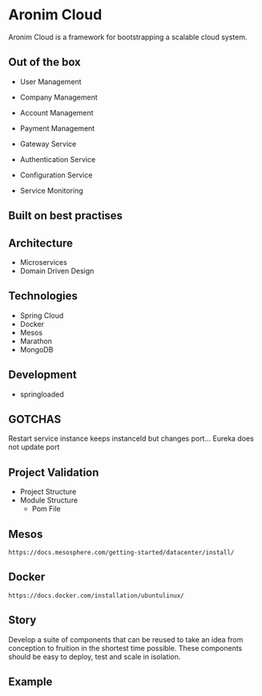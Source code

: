 Aronim Cloud
===============

Aronim Cloud is a framework for bootstrapping a scalable cloud system.

Out of the box
--------------

- User Management
- Company Management
- Account Management
- Payment Management

- Gateway Service
- Authentication Service
- Configuration Service
- Service Monitoring

Built on best practises
-----------------------

Architecture
------------

- Microservices
- Domain Driven Design

Technologies
------------

- Spring Cloud
- Docker
- Mesos
- Marathon
- MongoDB

Development
-----------

- springloaded

GOTCHAS
-------

Restart service instance keeps instanceId but changes port... Eureka does not update port

Project Validation
------------------

- Project Structure
- Module Structure
    - Pom File

Mesos
-----

    https://docs.mesosphere.com/getting-started/datacenter/install/

Docker
------

    https://docs.docker.com/installation/ubuntulinux/

Story
-----

Develop a suite of components that can be reused to take an idea from conception to fruition in the shortest time
possible. These components should be easy to deploy, test and scale in isolation.

Example
-------


